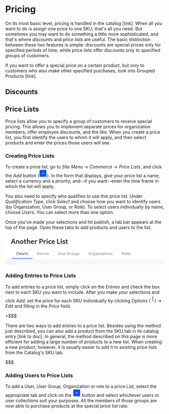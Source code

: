 # Pricing [](id=pricing)

On its most basic level, pricing is handled in the catalog [link]. When all you
want to do is assign one price to one SKU, that's all you need. But sometimes
you may want to do something a little more sophisticated, and that's where
*discounts* and *price lists* are useful. The basic distinction between these
two features is simple: discounts are special prices only for specified periods
of time, while price lists offer discounts only to specified groups of
customers.

If you want to offer a special price on a certain product, but only to customers
who also make other specified purchases, look into Grouped Products [link].

## Discounts [](id=discounts)

<!--I assume discounts are for when you want to offer a special price on certain
products for a specified period of time. Is there a coupon code function?-->

## Price Lists [](id=price-lists)

Price lists allow you to specify a group of customers to receive special
pricing. This allows you to implement separate prices for organization members,
offer employee discounts, and the like. When you create a price list, you first
identify the users to whom it will apply, and then select products and enter the
prices those users will see.

<!--Is there a way to apply a blanket price adjustment as a percentage of the
base price? Or do all price changes have to be applied manually to one product
at a time?-->

### Creating Price Lists [](id=creating-price-lists)

To create a price list, go to *Site Menu* &rarr; *Commerce* &rarr; *Price
Lists*, and click the *Add* button (![Add](../images/icon-add.png)). In
the form that displays, give your price list a name, select a currency and
a priority, and--if you want--enter the time frame in which the list will apply.

You also need to specify who qualifies to use this price list. Under
*Qualification Type*, click *Select* and choose how you want to identify users
(by Organization, User Group, or Role). To select users individually by name,
choose *Users*. You can select more than one option.

Once you've made your selections and hit publish, a tab bar appears at the top
of the page. Open these tabs to add products and users to the list.

![Figure 1: The tab bar for this price list is configured to allow qualified users to be specified by organization, user group, and role, but not individually.](../images/price-list.png)

### Adding Entries to Price Lists [](id=adding-entries-to-price-lists)

To add entries to a price list, simply click on the *Entries* and check the box
next to each SKU you want to include. After you make your selections and click
*Add*, set the price for each SKU individually by clicking Options
(![Options](../images/icon-options.png)) &rarr; *Edit* and filling in the *Price* field. 

+$$$

There are two ways to add entries to a price list. Besides using the
method just described, you can also add a product from the SKU tab in its
catalog entry [link to doc]. In general, the method described on this page is
more efficient for adding a large number of products to a new list. When
creating a new product, however, it is usually easier to add it to existing
price lists from the Catalog's SKU tab.

$$$

### Adding Users to Price Lists [](id=adding-users-to-price-lists)

To add a User, User Group, Organization or role to a price List, select the
appropriate tab and click on the ![Add](../images/icon-add.png) button and
select whichever users or user collections suit your purposes. All the members
of those groups are now able to purchase products at the special price list
rate.
